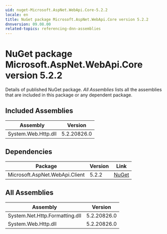 ```yaml
---
uid: nuget-Microsoft.AspNet.WebApi.Core-5.2.2
locale: en
title: NuGet package Microsoft.AspNet.WebApi.Core version 5.2.2
dnnversion: 09.08.00
related-topics: referencing-dnn-assemblies
---
```


# NuGet package Microsoft.AspNet.WebApi.Core version 5.2.2
Details of published NuGet package.
*All Assemblies* lists all the assemblies that are included in this package or any dependent package.

## Included Assemblies

|Assembly|Version|
|---|---|
|System.Web.Http.dll|5.2.20826.0|

## Dependencies

|Package|Version|Link|
|---|---|---|
|Microsoft.AspNet.WebApi.Client|5.2.2|[NuGet](https://www.nuget.org/packages/Microsoft.AspNet.WebApi.Client/5.2.2)|

## All Assemblies

|Assembly|Version|
|---|---|
|System.Net.Http.Formatting.dll|5.2.20826.0|
|System.Web.Http.dll|5.2.20826.0|

